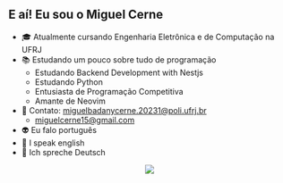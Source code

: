  ## E aí! Eu sou o Miguel Cerne
 - 🎓 Atualmente cursando Engenharia Eletrônica e de Computação na UFRJ
 - 📚 Estudando um pouco sobre tudo de programação
    - Estudando Backend Development with Nestjs
    - Estudando Python
    - Entusiasta de Programação Competitiva
    - Amante de Neovim
 - 📩 Contato: miguelbadanycerne.20231@poli.ufrj.br
    - miguelcerne15@gmail.com
 - 👽 Eu falo português 
 - 👻 I speak english 
 - 👾 Ich spreche Deutsch 
<!--<div align="center">-->
  <!--<a href="https://github.com/Cerne17">-->
  <!--<img height="180em" src="https://github-readme-stats.vercel.app/api?username=Cerne17&show_icons=true&theme=dark&include_all_commits=true&count_private=true"/>-->
  <!--<img align="left" height="180em" src="https://github-readme-stats.vercel.app/api/top-langs/?username=Cerne17&layout=compact&langs_count=7&theme=dark"/>-->
<!--</div>-->
<p align="center">
  <a href="https://skillicons.dev">
    <img src="https://skillicons.dev/icons?i=git,docker,py,c,cpp,neovim,lua,js,ts,nodejs,nestjs,nextjs,react,tailwind,mongodb,jest,postman&perline=5" />
  </a>
</p>
